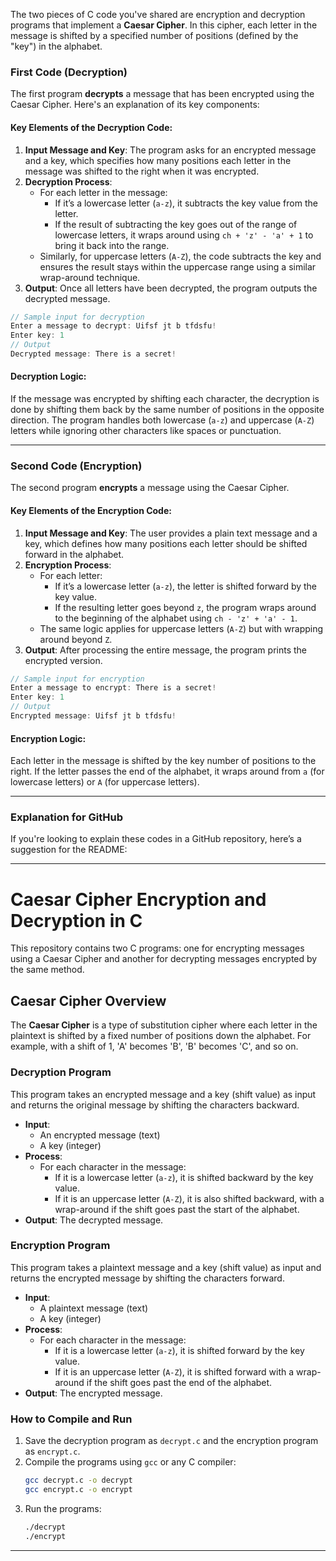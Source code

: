 The two pieces of C code you've shared are encryption and decryption programs that implement a **Caesar Cipher**. In this cipher, each letter in the message is shifted by a specified number of positions (defined by the "key") in the alphabet. 

### First Code (Decryption)
The first program **decrypts** a message that has been encrypted using the Caesar Cipher. Here's an explanation of its key components:

#### Key Elements of the Decryption Code:
1. **Input Message and Key**: The program asks for an encrypted message and a key, which specifies how many positions each letter in the message was shifted to the right when it was encrypted.
2. **Decryption Process**: 
   - For each letter in the message:
     - If it’s a lowercase letter (`a-z`), it subtracts the key value from the letter.
     - If the result of subtracting the key goes out of the range of lowercase letters, it wraps around using `ch + 'z' - 'a' + 1` to bring it back into the range.
   - Similarly, for uppercase letters (`A-Z`), the code subtracts the key and ensures the result stays within the uppercase range using a similar wrap-around technique.
3. **Output**: Once all letters have been decrypted, the program outputs the decrypted message.

```c
// Sample input for decryption
Enter a message to decrypt: Uifsf jt b tfdsfu!
Enter key: 1
// Output
Decrypted message: There is a secret!
```

#### Decryption Logic:
If the message was encrypted by shifting each character, the decryption is done by shifting them back by the same number of positions in the opposite direction. The program handles both lowercase (`a-z`) and uppercase (`A-Z`) letters while ignoring other characters like spaces or punctuation.

---

### Second Code (Encryption)
The second program **encrypts** a message using the Caesar Cipher.

#### Key Elements of the Encryption Code:
1. **Input Message and Key**: The user provides a plain text message and a key, which defines how many positions each letter should be shifted forward in the alphabet.
2. **Encryption Process**:
   - For each letter:
     - If it’s a lowercase letter (`a-z`), the letter is shifted forward by the key value.
     - If the resulting letter goes beyond `z`, the program wraps around to the beginning of the alphabet using `ch - 'z' + 'a' - 1`.
   - The same logic applies for uppercase letters (`A-Z`) but with wrapping around beyond `Z`.
3. **Output**: After processing the entire message, the program prints the encrypted version.

```c
// Sample input for encryption
Enter a message to encrypt: There is a secret!
Enter key: 1
// Output
Encrypted message: Uifsf jt b tfdsfu!
```

#### Encryption Logic:
Each letter in the message is shifted by the key number of positions to the right. If the letter passes the end of the alphabet, it wraps around from `a` (for lowercase letters) or `A` (for uppercase letters).

---

### Explanation for GitHub
If you're looking to explain these codes in a GitHub repository, here’s a suggestion for the README:

---

# Caesar Cipher Encryption and Decryption in C

This repository contains two C programs: one for encrypting messages using a Caesar Cipher and another for decrypting messages encrypted by the same method.

## Caesar Cipher Overview
The **Caesar Cipher** is a type of substitution cipher where each letter in the plaintext is shifted by a fixed number of positions down the alphabet. For example, with a shift of 1, 'A' becomes 'B', 'B' becomes 'C', and so on.

### Decryption Program
This program takes an encrypted message and a key (shift value) as input and returns the original message by shifting the characters backward.

- **Input**: 
  - An encrypted message (text) 
  - A key (integer)
- **Process**: 
  - For each character in the message:
    - If it is a lowercase letter (`a-z`), it is shifted backward by the key value.
    - If it is an uppercase letter (`A-Z`), it is also shifted backward, with a wrap-around if the shift goes past the start of the alphabet.
- **Output**: The decrypted message.

### Encryption Program
This program takes a plaintext message and a key (shift value) as input and returns the encrypted message by shifting the characters forward.

- **Input**: 
  - A plaintext message (text)
  - A key (integer)
- **Process**: 
  - For each character in the message:
    - If it is a lowercase letter (`a-z`), it is shifted forward by the key value.
    - If it is an uppercase letter (`A-Z`), it is shifted forward with a wrap-around if the shift goes past the end of the alphabet.
- **Output**: The encrypted message.

### How to Compile and Run
1. Save the decryption program as `decrypt.c` and the encryption program as `encrypt.c`.
2. Compile the programs using `gcc` or any C compiler:
   ```bash
   gcc decrypt.c -o decrypt
   gcc encrypt.c -o encrypt
   ```
3. Run the programs:
   ```bash
   ./decrypt
   ./encrypt
   ```

---
